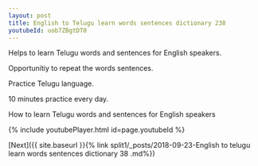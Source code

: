 ```yaml
---
layout: post
title: English to Telugu learn words sentences dictionary 238 
youtubeId: uob7ZBgtDT0
---
```

 
 
Helps to learn Telugu words and sentences for English speakers.

Opportunitiy to repeat the words sentences. 

Practice Telugu language. 
 
10 minutes practice every day. 
 
How to learn Telugu words and sentences for English speakers 
 
{% include youtubePlayer.html id=page.youtubeId %}
 
 
[Next]({{ site.baseurl }}{% link  split1/_posts/2018-09-23-English to telugu learn words sentences dictionary 38 .md%})
 
